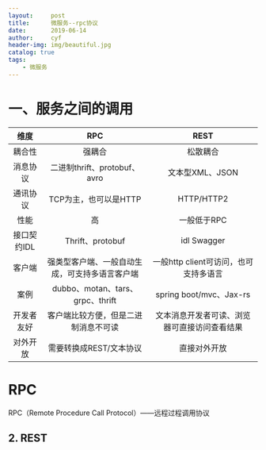 ```yaml
---
layout:     post
title:      微服务--rpc协议
date:       2019-06-14
author:     cyf
header-img: img/beautiful.jpg
catalog: true
tags:
    - 微服务
---
```


# 一、服务之间的调用

维度|RPC|REST
:----:|:----:|:----:
耦合性|强耦合|松散耦合
消息协议|二进制thrift、protobuf、avro|文本型XML、JSON
通讯协议|TCP为主，也可以是HTTP|HTTP/HTTP2
性能|高|一般低于RPC
接口契约IDL|Thrift、protobuf|idl	Swagger
客户端|强类型客户端、一般自动生成，可支持多语言客户端|一般http client可访问，也可支持多语言
案例|dubbo、motan、tars、grpc、thrift|spring boot/mvc、Jax-rs
开发者友好|客户端比较方便，但是二进制消息不可读|文本消息开发者可读、浏览器可直接访问查看结果
对外开放|需要转换成REST/文本协议|直接对外开放

# RPC
RPC（Remote Procedure Call Protocol）——远程过程调用协议
## 2. REST